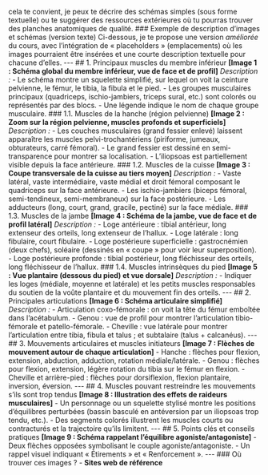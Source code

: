 cela te convient, je peux te décrire des schémas simples (sous forme textuelle) ou te suggérer des ressources extérieures où tu pourras trouver des planches anatomiques de qualité. ### Exemple de description d’images et schémas (version texte) Ci-dessous, je te propose une version *améliorée* du cours, avec l’intégration de « placeholders » (emplacements) où les images pourraient être insérées et une courte description textuelle pour chacune d’elles. --- ## 1. Principaux muscles du membre inférieur **[Image 1 : Schéma global du membre inférieur, vue de face et de profil]** *Description :* - Le schéma montre un squelette simplifié, sur lequel on voit la ceinture pelvienne, le fémur, le tibia, la fibula et le pied. - Les groupes musculaires principaux (quadriceps, ischio-jambiers, triceps sural, etc.) sont colorés ou représentés par des blocs. - Une légende indique le nom de chaque groupe musculaire. ### 1.1. Muscles de la hanche (région pelvienne) **[Image 2 : Zoom sur la région pelvienne, muscles profonds et superficiels]** *Description :* - Les couches musculaires (grand fessier enlevé) laissent apparaître les muscles pelvi-trochantériens (piriforme, jumeaux, obturateurs, carré fémoral). - Le grand fessier est dessiné en semi-transparence pour montrer sa localisation. - L’iliopsoas est partiellement visible depuis la face antérieure. ### 1.2. Muscles de la cuisse **[Image 3 : Coupe transversale de la cuisse au tiers moyen]** *Description :* - Vaste latéral, vaste intermédiaire, vaste médial et droit fémoral composant le quadriceps sur la face antérieure. - Les ischio-jambiers (biceps fémoral, semi-tendineux, semi-membraneux) sur la face postérieure. - Les adducteurs (long, court, grand, gracile, pectiné) sur la face médiale. ### 1.3. Muscles de la jambe **[Image 4 : Schéma de la jambe, vue de face et de profil latéral]** *Description :* - Loge antérieure : tibial antérieur, long extenseur des orteils, long extenseur de l’hallux. - Loge latérale : long fibulaire, court fibulaire. - Loge postérieure superficielle : gastrocnémien (deux chefs), soléaire (dessinés en « coupe » pour voir leur superposition). - Loge postérieure profonde : tibial postérieur, long fléchisseur des orteils, long fléchisseur de l’hallux. ### 1.4. Muscles intrinsèques du pied **[Image 5 : Vue plantaire (dessous du pied) et vue dorsale]** *Description :* - Indiquer les loges (médiale, moyenne et latérale) et les petits muscles responsables du soutien de la voûte plantaire et du mouvement fin des orteils. --- ## 2. Principales articulations **[Image 6 : Schéma articulaire simplifié]** *Description :* - Articulation coxo-fémorale : on voit la tête du fémur emboîtée dans l’acétabulum. - Genou : vue de profil pour montrer l’articulation tibio-fémorale et patello-fémorale. - Cheville : vue latérale pour montrer l’articulation entre tibia, fibula et talus ; et subtalaire (talus + calcanéus). --- ## 3. Mouvements articulaires et muscles initiateurs **[Image 7 : Flèches de mouvement autour de chaque articulation]** - Hanche : flèches pour flexion, extension, abduction, adduction, rotation médiale/latérale. - Genou : flèches pour flexion, extension, légère rotation du tibia sur le fémur en flexion. - Cheville et arrière-pied : flèches pour dorsiflexion, flexion plantaire, inversion, éversion. --- ## 4. Muscles pouvant restreindre les mouvements s’ils sont trop tendus **[Image 8 : Illustration des effets de raideurs musculaires]** - Un personnage ou un squelette stylisé montre les positions d’équilibres perturbées (bassin basculé en antéversion par un iliopsoas trop tendu, etc.). - Des segments colorés illustrent les muscles courts ou contracturés et la trajectoire qu’ils limitent. --- ## 5. Points clés et conseils pratiques **[Image 9 : Schéma rappelant l’équilibre agoniste/antagoniste]** - Deux flèches opposées symbolisant le couple agoniste/antagoniste. - Un rappel visuel indiquant « Étirements » et « Renforcement ». --- ### Où trouver ces images ? - **Sites web de référence**